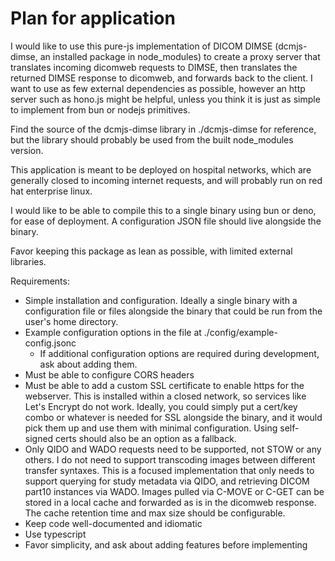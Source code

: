 # Plan for application

I would like to use this pure-js implementation of DICOM DIMSE (dcmjs-dimse, an
installed package in node_modules) to create a proxy server that translates
incoming dicomweb requests to DIMSE, then translates the returned DIMSE response
to dicomweb, and forwards back to the client. I want to use as few external
dependencies as possible, however an http server such as hono.js might be
helpful, unless you think it is just as simple to implement from bun or nodejs
primitives.

Find the source of the dcmjs-dimse library in ./dcmjs-dimse for reference, but
the library should probably be used from the built node_modules version.

This application is meant to be deployed on hospital networks, which are
generally closed to incoming internet requests, and will probably run on red hat
enterprise linux.

I would like to be able to compile this to a single binary using bun or deno,
for ease of deployment. A configuration JSON file should live alongside the
binary.

Favor keeping this package as lean as possible, with limited external libraries.

Requirements:
- Simple installation and configuration. Ideally a single binary with a
  configuration file or files alongside the binary that could be run from the
  user's home directory.
- Example configuration options in the file at ./config/example-config.jsonc
  - If additional configuration options are required during development, ask about adding them.
- Must be able to configure CORS headers
- Must be able to add a custom SSL certificate to enable https for the
  webserver. This is installed within a closed network, so services like Let's
  Encrypt do not work. Ideally, you could simply put a cert/key combo or whatever is
  needed for SSL alongside the binary, and it would pick them up and use them
  with minimal configuration. Using self-signed certs should also be an option
  as a fallback.
- Only QIDO and WADO requests need to be supported, not STOW or any others. I do
  not need to support transcoding images between different transfer syntaxes.
  This is a focused implementation that only needs to support querying for study
  metadata via QIDO, and retrieving DICOM part10 instances via WADO. Images
  pulled via C-MOVE or C-GET can be stored in a local cache and forwarded as is
  in the dicomweb response. The cache retention time and max size should be
  configurable.
- Keep code well-documented and idiomatic
- Use typescript
- Favor simplicity, and ask about adding features before implementing